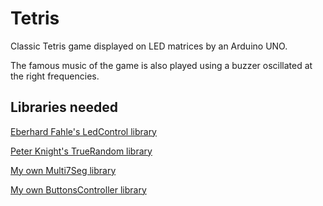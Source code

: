 # Tetris

Classic Tetris game displayed on LED matrices by an Arduino UNO. 

The famous music of the game is also played using a buzzer oscillated at the right frequencies.

## Libraries needed

[Eberhard Fahle's LedControl library](http://wayoda.github.io/LedControl/)

[Peter Knight's TrueRandom library](http://code.google.com/p/tinkerit)

[My own Multi7Seg library](https://github.com/flosorin/Multi7Seg.git)

[My own ButtonsController library](https://github.com/flosorin/ButtonsController.git)